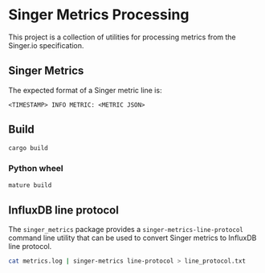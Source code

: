 # Singer Metrics Processing

This project is a collection of utilities for processing metrics from the Singer.io specification.

## Singer Metrics

The expected format of a Singer metric line is:

```
<TIMESTAMP> INFO METRIC: <METRIC JSON>
```

## Build

```sh
cargo build
```

### Python wheel

```sh
mature build
```

## InfluxDB line protocol

The `singer_metrics` package provides a `singer-metrics-line-protocol` command line utility that can be used to convert Singer metrics to InfluxDB line protocol.

```sh
cat metrics.log | singer-metrics line-protocol > line_protocol.txt
```
